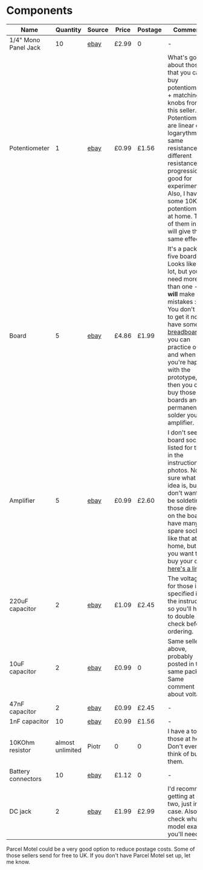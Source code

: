 # Components

| Name | Quantity | Source | Price | Postage | Comments |
| --- | --- | --- | --- | --- | --- |
| 1/4" Mono Panel Jack | 10 | [ebay](https://www.ebay.co.uk/itm/10PCS-4PIN-1-4-6-35mm-Female-Socket-Mono-Jack-for-Amplifier/201538773561?_trkparms=aid%3D555018%26algo%3DPL.SIM%26ao%3D2%26asc%3D49129%26meid%3D45f6f9b11593449fabcf9d6d09624120%26pid%3D100005%26rk%3D2%26rkt%3D6%26sd%3D172778638463&_trksid=p2047675.c100005.m1851) | £2.99 | 0 | - |
| Potentiometer | 1 | [ebay](http://www.ebay.co.uk/itm/1K-1M-ohm-Lin-Linear-Log-Logarithmic-Mono-Stereo-Pot-Potentiometer-Or-Knobs/170703080727?_trkparms=aid%3D222007%26algo%3DSIM.MBE%26ao%3D2%26asc%3D49129%26meid%3Da487b85fcc564ca58f8a86d3b736bcb6%26pid%3D100005%26rk%3D5%26rkt%3D6%26mehot%3Dpp%26sd%3D122248907777&_trksid=p2047675.c100005.m1851) | £0.99 | £1.56 | What's good about those is that you can buy potentiometers + matching knobs from this seller. Potentiometers are linear or logarythmic - same resistance, but different resistance progression, good for experimenting. Also, I have some 10KOhm potentiometers at home. Two of them in line will give the same effect. |
| Board | 5 | [ebay](http://www.ebay.co.uk/itm/Strip-Board-Printed-Circuit-PCB-Vero-Prototyping-Track-Packs-of-5/261199157440?hash=item3cd0aed8c0:m:mDZYtyKIelPhIfrJ34_SRVg) | £4.86 | £1.99 | It's a pack of five boards. Looks like a lot, but you'll need more than one - you **will** make mistakes :) You don't have to get it now. I have some [breadboards](https://en.wikipedia.org/wiki/Breadboard) you can practice on and when you're happy with the prototype, then you can buy those boards and permanently solder your amplifier. |
| Amplifier | 5 | [ebay](http://www.ebay.co.uk/itm/5-x-LM386-Audio-Amplifier-IC-LM386N-DIP-DIL8-1st-CLASS-POST/121681683764?hash=item1c54cb2534:g:CTEAAOSw3ydVgzU4) | £0.99 | £2.60 | I don't see a board socket listed for those in the instruction photos. Not sure what the idea is, but you don't want to be soldeting those directly on the board. I have many spare sockets like that at home, but if you want to buy your own, [here's a link](http://www.ebay.co.uk/itm/DIL-DIP-IC-Socket-6-8-14-16-18-20-Pin-Sockets-1st-CLASS-POST-/290767443526?_trksid=p5731.m3795). |
| 220uF capacitor | 2 | [ebay](http://www.ebay.co.uk/itm/Radial-Electrolytic-Capacitors-Various-Value-and-Voltage/111047335596?hash=item19daefdeac:m:mLlHCHD7YyD7KfTimxGfciQ) | £1.09 | £2.45 | The voltage for those is not specified in the instruction, so you'll have to double check before ordering. |
| 10uF capacitor | 2 | [ebay](http://www.ebay.co.uk/itm/Radial-Electrolytic-Capacitors-Various-Value-and-Voltage/111047335596?hash=item19daefdeac:m:mLlHCHD7YyD7KfTimxGfciQ) | £0.99 | 0 | Same seller as above, probably posted in the same package. Same comment about voltage. |
| 47nF capacitor | 2 | [ebay](https://www.ebay.co.uk/itm/Polyester-Film-Capacitor-250V-Rate-Values-between-3-9NF-47NF-Free-Post/122758503291?hash=item1c94fa1b7b:m:mdQ_BSH2qt5oqgmI-0fCmjg) | £0.99 | £2.45 | - |
| 1nF capacitor | 10 | [ebay](http://www.ebay.co.uk/itm/Ceramic-Disc-Capacitors-50V-47-values-10-1000pcs/231179599601?hash=item35d360bef1:m:mIA8vDYE-tD3WKUbDcR2xGQ) | £0.99 | £1.56 | - |
| 10KOhm resistor | almost unlimited | Piotr | 0 | 0 | I have a ton of those at home. Don't even think of buying them. |
| Battery connectors | 10 | [ebay](https://www.ebay.co.uk/itm/10-Pcs-Snap-9V-9-Volt-Battery-Clip-Connector-I-Type-Black-w-Cable-N5R9/282450833242?_trkparms=aid%3D555019%26algo%3DPL.BANDIT%26ao%3D1%26asc%3D20151005190540%26meid%3D2cca270c929e4ded85b8defad520d2d0%26pid%3D100505%26rk%3D1%26rkt%3D1%26&_trksid=p2045573.c100505.m3226) | £1.12 | 0 | - |
| DC jack | 2 | [ebay](http://www.ebay.co.uk/itm/DC-In-Line-Plug-Socket-Jack-Connector-Male-Female-1-3-1-7-2-1-2-5mm/251223174617?hash=item3a7e116dd9:m:m6UVVk-aDKXi0xEVzW-ReoQ) | £1.99 | £2.99 | I'd recommend getting at least two, just in case. Also, check what model exactly you'll need. |

Parcel Motel could be a very good option to reduce postage costs. Some of those sellers send for free to UK. If you don't have Parcel Motel set up, let me know.
